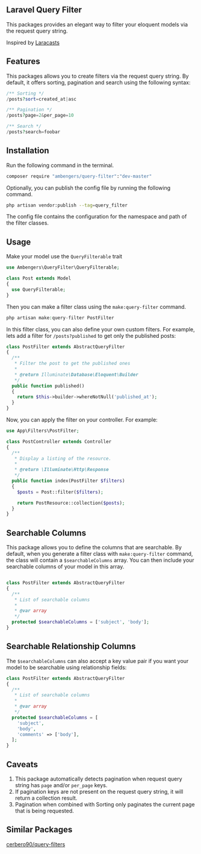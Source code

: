 ## Laravel Query Filter
This packages provides an elegant way to filter your eloquent models via the request query string.

Inspired by [Laracasts](https://laracasts.com/series/eloquent-techniques/episodes/4)

## Features
This packages allows you to create filters via the request query string. By default, it offers sorting, pagination and search using the following syntax:

``` php
/** Sorting */
/posts?sort=created_at|asc

/** Pagination */
/posts?page=2&per_page=10

/** Search */
/posts?search=foobar
```

## Installation
Run the following command in the terminal.
``` bash
composer require "ambengers/query-filter":"dev-master"
```

Optionally, you can publish the config file by running the following command.
``` bash
php artisan vendor:publish --tag=query_filter
```
The config file contains the configuration for the namespace and path of the filter classes.

## Usage
Make your model use the `QueryFilterable` trait
``` php
use Ambengers\QueryFilter\QueryFilterable;

class Post extends Model
{
  use QueryFilterable;
}
```

Then you can make a filter class using the `make:query-filter` command.
``` php
php artisan make:query-filter PostFilter
```

In this filter class, you can also define your own custom filters. For example, lets add a filter for `/posts?published` to get only the published posts:
``` php
class PostFilter extends AbstractQueryFilter
{
  /**
   * Filter the post to get the published ones
   *
   * @return Illuminate\Database\Eloquent\Builder
   */
  public function published()
  {
	return $this->builder->whereNotNull('published_at');
  }
}
```

Now, you can apply the filter on your controller. For example:
``` php
use App\Filters\PostFilter;

class PostController extends Controller
{
  /**
   * Display a listing of the resource.
   *
   * @return \Illuminate\Http\Response
   */
  public function index(PostFilter $filters)
  {
	$posts = Post::filter($filters);

	return PostResource::collection($posts);
  }
}
```

## Searchable Columns
This package allows you to define the columns that are searchable. By default, when you generate a filter class with `make:query-filter` command,
the class will contain a `$searchableColumns` array. You can then include your searchable columns of your model in this array.
``` php

class PostFilter extends AbstractQueryFilter
{
  /**
   * List of searchable columns
   *
   * @var array
   */
  protected $searchableColumns = ['subject', 'body'];
}
```

## Searchable Relationship Columns
The `$searchableColumns` can also accept a key value pair if you want your model to be searchable using relationship fields:
``` php
class PostFilter extends AbstractQueryFilter
{
  /**
   * List of searchable columns
   *
   * @var array
   */
  protected $searchableColumns = [
	'subject',
	'body',
	'comments' => ['body'],
  ];
}
```

## Caveats
1. This package automatically detects pagination when request query string has `page` and/or `per_page` keys.
2. If pagination keys are not present on the request query string, it will return a collection result.
3. Pagination when combined with Sorting only paginates the current page that is being requested.

## Similar Packages
[cerbero90/query-filters](https://github.com/cerbero90/query-filters)